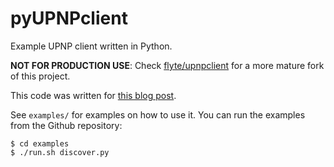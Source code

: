 pyUPNPclient
============

Example UPNP client written in Python.

**NOT FOR PRODUCTION USE**: Check [flyte/upnpclient](https://github.com/flyte/upnpclient) for a
more mature fork of this project.

This code was written for
[this blog post](https://www.electricmonk.nl/log/2016/07/05/exploring-upnp-with-python/).

See `examples/` for examples on how to use it. You can run the examples from
the Github repository:

    $ cd examples
    $ ./run.sh discover.py
